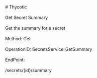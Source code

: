<br>#     Thycotic</br>
<br>Get Secret Summary</br>
<br>Get the summary for a secret</br>
<br>Method: Get</br>
<br>OperationID: SecretsService_GetSummary</br>
<br>EndPoint:</br>
<br>/secrets/{id}/summary</br>
